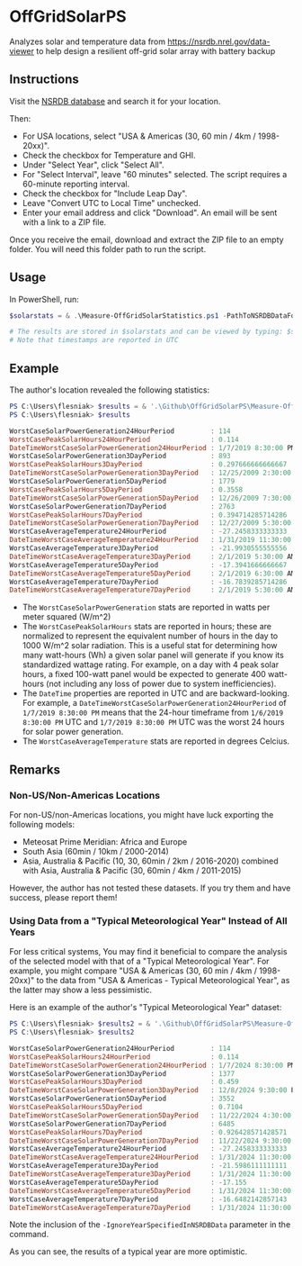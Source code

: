# OffGridSolarPS

Analyzes solar and temperature data from <https://nsrdb.nrel.gov/data-viewer> to help design a resilient off-grid solar array with battery backup

## Instructions

Visit the [NSRDB database](https://nsrdb.nrel.gov/data-viewer) and search it for your location.

Then:

- For USA locations, select "USA & Americas (30, 60 min / 4km / 1998-20xx)".
- Check the checkbox for Temperature and GHI.
- Under "Select Year", click "Select All".
- For "Select Interval", leave "60 minutes" selected.
The script requires a 60-minute reporting interval.
- Check the checkbox for "Include Leap Day".
- Leave "Convert UTC to Local Time" unchecked.
- Enter your email address and click "Download".
An email will be sent with a link to a ZIP file.

Once you receive the email, download and extract the ZIP file to an empty folder. You will need this folder path to run the script.

## Usage

In PowerShell, run:

```powershell
$solarstats = & .\Measure-OffGridSolarStatistics.ps1 -PathToNSRDBDataFolder "C:\Users\JDoe\NSRDBData"

# The results are stored in $solarstats and can be viewed by typing: $solarstats
# Note that timestamps are reported in UTC
```

## Example

The author's location revealed the following statistics:

```powershell
PS C:\Users\flesniak> $results = & '.\Github\OffGridSolarPS\Measure-OffGridSolarStatistics.ps1' -PathToNSRDBDataFolder 'C:\Users\flesniak\Downloads\1deb49b30ae560262d64813009fa24a2'
PS C:\Users\flesniak> $results

WorstCaseSolarPowerGeneration24HourPeriod         : 114
WorstCasePeakSolarHours24HourPeriod               : 0.114
DateTimeWorstCaseSolarPowerGeneration24HourPeriod : 1/7/2019 8:30:00 PM
WorstCaseSolarPowerGeneration3DayPeriod           : 893
WorstCasePeakSolarHours3DayPeriod                 : 0.297666666666667
DateTimeWorstCaseSolarPowerGeneration3DayPeriod   : 12/25/2009 2:30:00 PM
WorstCaseSolarPowerGeneration5DayPeriod           : 1779
WorstCasePeakSolarHours5DayPeriod                 : 0.3558
DateTimeWorstCaseSolarPowerGeneration5DayPeriod   : 12/26/2009 7:30:00 PM
WorstCaseSolarPowerGeneration7DayPeriod           : 2763
WorstCasePeakSolarHours7DayPeriod                 : 0.394714285714286
DateTimeWorstCaseSolarPowerGeneration7DayPeriod   : 12/27/2009 5:30:00 PM
WorstCaseAverageTemperature24HourPeriod           : -27.2458333333333
DateTimeWorstCaseAverageTemperature24HourPeriod   : 1/31/2019 11:30:00 AM
WorstCaseAverageTemperature3DayPeriod             : -21.9930555555556
DateTimeWorstCaseAverageTemperature3DayPeriod     : 2/1/2019 5:30:00 AM
WorstCaseAverageTemperature5DayPeriod             : -17.3941666666667
DateTimeWorstCaseAverageTemperature5DayPeriod     : 2/1/2019 6:30:00 AM
WorstCaseAverageTemperature7DayPeriod             : -16.7839285714286
DateTimeWorstCaseAverageTemperature7DayPeriod     : 2/1/2019 5:30:00 AM
```

- The `WorstCaseSolarPowerGeneration` stats are reported in watts per meter squared (W/m^2)
- The `WorstCasePeakSolarHours` stats are reported in hours; these are normalized to represent the equivalent number of hours in the day to 1000 W/m^2 solar radiation.
This is a useful stat for determining how many watt-hours (Wh) a given solar panel will generate if you know its standardized wattage rating. For example, on a day with 4 peak solar hours, a fixed 100-watt panel would be expected to generate 400 watt-hours (not including any loss of power due to system inefficiencies).
- The `DateTime` properties are reported in UTC and are backward-looking.
For example, a `DateTimeWorstCaseSolarPowerGeneration24HourPeriod` of `1/7/2019 8:30:00 PM` means that the 24-hour timeframe from `1/6/2019 8:30:00 PM` UTC and `1/7/2019 8:30:00 PM` UTC was the worst 24 hours for solar power generation.
- The `WorstCaseAverageTemperature` stats are reported in degrees Celcius.

## Remarks

### Non-US/Non-Americas Locations

For non-US/non-Americas locations, you might have luck exporting the following models:

- Meteosat Prime Meridian: Africa and Europe
- South Asia (60min / 10km / 2000-2014)
- Asia, Australia & Pacific (10, 30, 60min / 2km / 2016-2020) combined with Asia, Australia & Pacific (30, 60min / 4km / 2011-2015)

However, the author has not tested these datasets.
If you try them and have success, please report them!

### Using Data from a "Typical Meteorological Year" Instead of All Years

For less critical systems, You may find it beneficial to compare the analysis of the selected model with that of a "Typical Meteorological Year".
For example, you might compare "USA & Americas (30, 60 min / 4km / 1998-20xx)" to the data from "USA & Americas - Typical Meteorological Year", as the latter may show a less pessimistic.

Here is an example of the author's "Typical Meteorological Year" dataset:

```powershell
PS C:\Users\flesniak> $results2 = & '.\Github\OffGridSolarPS\Measure-OffGridSolarStatistics.ps1' -PathToNSRDBDataFolder 'C:\Users\flesniak\Downloads\644d971fabe7cbb9a7924181c1386e10' -IgnoreYearSpecifiedInNSRDBData
PS C:\Users\flesniak> $results2

WorstCaseSolarPowerGeneration24HourPeriod         : 114
WorstCasePeakSolarHours24HourPeriod               : 0.114
DateTimeWorstCaseSolarPowerGeneration24HourPeriod : 1/7/2024 8:30:00 PM
WorstCaseSolarPowerGeneration3DayPeriod           : 1377
WorstCasePeakSolarHours3DayPeriod                 : 0.459
DateTimeWorstCaseSolarPowerGeneration3DayPeriod   : 12/8/2024 9:30:00 PM
WorstCaseSolarPowerGeneration5DayPeriod           : 3552
WorstCasePeakSolarHours5DayPeriod                 : 0.7104
DateTimeWorstCaseSolarPowerGeneration5DayPeriod   : 11/22/2024 4:30:00 PM
WorstCaseSolarPowerGeneration7DayPeriod           : 6485
WorstCasePeakSolarHours7DayPeriod                 : 0.926428571428571
DateTimeWorstCaseSolarPowerGeneration7DayPeriod   : 11/22/2024 9:30:00 PM
WorstCaseAverageTemperature24HourPeriod           : -27.2458333333333
DateTimeWorstCaseAverageTemperature24HourPeriod   : 1/31/2024 11:30:00 AM
WorstCaseAverageTemperature3DayPeriod             : -21.5986111111111
DateTimeWorstCaseAverageTemperature3DayPeriod     : 1/31/2024 11:30:00 PM
WorstCaseAverageTemperature5DayPeriod             : -17.155
DateTimeWorstCaseAverageTemperature5DayPeriod     : 1/31/2024 11:30:00 PM
WorstCaseAverageTemperature7DayPeriod             : -16.6482142857143
DateTimeWorstCaseAverageTemperature7DayPeriod     : 1/31/2024 11:30:00 PM
```

Note the inclusion of the `-IgnoreYearSpecifiedInNSRDBData` parameter in the command.

As you can see, the results of a typical year are more optimistic.
